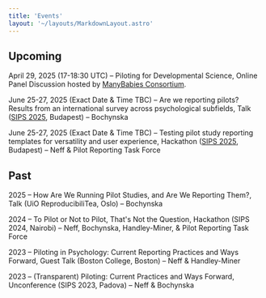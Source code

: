 ```yaml
---
title: 'Events'
layout: '~/layouts/MarkdownLayout.astro'
---
```



## Upcoming
April 29, 2025 (17-18:30 UTC) – Piloting for Developmental Science, Online Panel Discussion hosted by [ManyBabies Consortium](https://manybabies.org/events/).
 
June 25-27, 2025 (Exact Date & Time TBC) – Are we reporting pilots? Results from an international survey across psychological subfields, Talk ([SIPS 2025](https://www.improvingpsych.org/SIPS2025/), Budapest) – Bochynska

June 25-27, 2025 (Exact Date & Time TBC) – Testing pilot study reporting templates for versatility and user experience, Hackathon ([SIPS 2025](https://www.improvingpsych.org/SIPS2025/), Budapest) – Neff & Pilot Reporting Task Force


## Past
2025 – How Are We Running Pilot Studies, and Are We Reporting Them?, Talk (UiO ReproducibiliTea, Oslo) – Bochynska

2024 – To Pilot or Not to Pilot, That's Not the Question, Hackathon (SIPS 2024, Nairobi) – Neff, Bochynska, Handley-Miner, & Pilot Reporting Task Force

2023 – Piloting in Psychology: Current Reporting Practices and Ways Forward, Guest Talk (Boston College, Boston) – Neff & Handley-Miner

2023 – (Transparent) Piloting: Current Practices and Ways Forward, Unconference (SIPS 2023, Padova) – Neff & Bochynska

